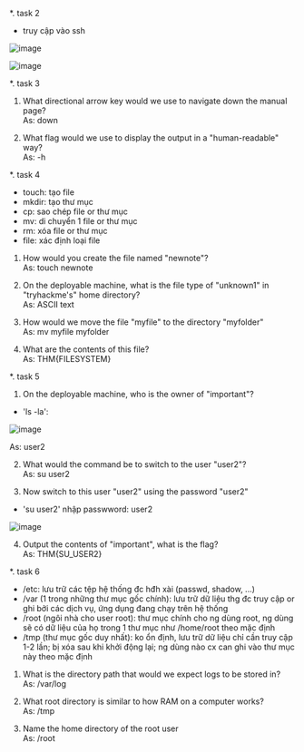 *. task 2<br>
- truy cập vào ssh<br>

![image](https://github.com/chaumoon/Lm_BT_CEH/assets/127403046/ece72039-c356-4dd2-8d3b-e8e3e8fd14a9)<br>

![image](https://github.com/chaumoon/Lm_BT_CEH/assets/127403046/ffd2fbb6-574b-491f-ba9e-534b3c6687f3)<br>

*. task 3<br>
1. What directional arrow key would we use to navigate down the manual page?<br>
As: down<br>

2. What flag would we use to display the output in a "human-readable" way?<br>
As: -h<br>

*. task 4<br>
- touch: tạo file
- mkdir: tạo thư mục
- cp: sao chép file or thư mục
- mv: di chuyển 1 file or thư mục
- rm: xóa file or thư mục
- file: xác định loại file<br>

1. How would you create the file named "newnote"?<br>
As: touch newnote<br>

2. On the deployable machine, what is the file type of "unknown1" in "tryhackme's" home directory?<br>
As: ASCII text<br>

3. How would we move the file "myfile" to the directory "myfolder" <br>
As: mv myfile myfolder<br>

4. What are the contents of this file?<br>
As: THM{FILESYSTEM}<br>

*. task 5<br>
1. On the deployable machine, who is the owner of "important"?<br>
- 'ls -la':<br>

![image](https://github.com/chaumoon/Lm_BT_CEH/assets/127403046/8f74363e-ba7f-47b5-8102-62646dfc9e58)<br>

As: user2<br>

2. What would the command be to switch to the user "user2"?<br>
As: su user2<br>

3. Now switch to this user "user2" using the password "user2"<br>
- 'su user2' nhập passwword: user2<br>

![image](https://github.com/chaumoon/Lm_BT_CEH/assets/127403046/5a4dba0c-621c-4a5a-9fd9-ec913ca721d7)<br>

4. Output the contents of "important", what is the flag?<br>
As: THM{SU_USER2}<br>

*. task 6<br>
- /etc: lưu trữ các tệp hệ thống đc hđh xài (passwd, shadow, ...)
- /var (1 trong những thư mục gốc chính): lưu trữ dữ liệu thg đc truy cập or ghi bởi các dịch vụ, ứng dụng đang chạy trên hệ thống
- /root (ngôi nhà cho user root): thư mục chính cho ng dùng root, ng dùng sẽ có dữ liệu của họ trong 1 thư mục như /home/root theo mặc định
- /tmp (thư mục gốc duy nhất): ko ổn định, lưu trữ dữ liệu chỉ cần truy cập 1-2 lần; bị xóa sau khi khởi động lại; ng dùng nào cx can ghi vào thư mục này theo mặc định<br>

1. What is the directory path that would we expect logs to be stored in?<br>
As: /var/log<br>

2. What root directory is similar to how RAM on a computer works?<br>
As: /tmp<br>

3. Name the home directory of the root user <br>
As: /root<br>
